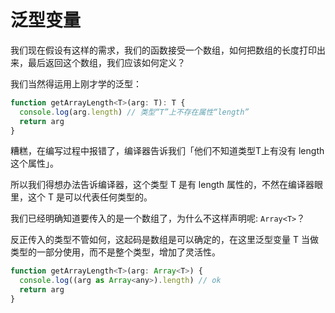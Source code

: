 # 泛型变量

我们现在假设有这样的需求，我们的函数接受一个数组，如何把数组的长度打印出来，最后返回这个数组，我们应该如何定义？

我们当然得运用上刚才学的泛型：

```javascript
function getArrayLength<T>(arg: T): T {
  console.log(arg.length) // 类型“T”上不存在属性“length”
  return arg
}
```

糟糕，在编写过程中报错了，编译器告诉我们「他们不知道类型T上有没有 length 这个属性」。

所以我们得想办法告诉编译器，这个类型 T 是有 length 属性的，不然在编译器眼里，这个 T 是可以代表任何类型的。

我们已经明确知道要传入的是一个数组了，为什么不这样声明呢: `Array<T>`？

反正传入的类型不管如何，这起码是数组是可以确定的，在这里泛型变量 T 当做类型的一部分使用，而不是整个类型，增加了灵活性。

```javascript
function getArrayLength<T>(arg: Array<T>) {
  console.log((arg as Array<any>).length) // ok
  return arg
}
```



